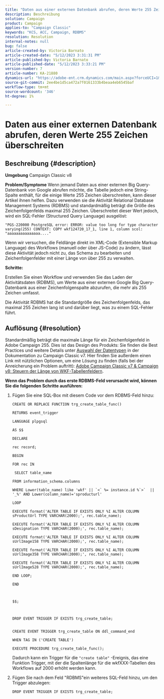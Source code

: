 ```yaml
---
title: "Daten aus einer externen Datenbank abrufen, deren Werte 255 Zeichen überschreiten"
description: Beschreibung
solution: Campaign
product: Campaign
applies-to: "Campaign Classic"
keywords: "KCS, ACC, Campaign, RDBMS"
resolution: Resolution
internal-notes: null
bug: false
article-created-by: Victoria Barnato
article-created-date: "5/12/2023 3:31:31 PM"
article-published-by: Victoria Barnato
article-published-date: "5/12/2023 3:33:21 PM"
version-number: 7
article-number: KA-21880
dynamics-url: "https://adobe-ent.crm.dynamics.com/main.aspx?forceUCI=1&pagetype=entityrecord&etn=knowledgearticle&id=45013b0b-daf0-ed11-8849-6045bd006ce9"
source-git-commit: 2ee4be1d5ca472a7f0161333b4beaa4eb6545baf
workflow-type: tm+mt
source-wordcount: '346'
ht-degree: 1%

---
```


# Daten aus einer externen Datenbank abrufen, deren Werte 255 Zeichen überschreiten

## Beschreibung {#description}


<b>Umgebung</b>
Campaign Classic v8

<b>Problem/Symptome</b>
Wenn jemand Daten aus einer externen Big Query-Datenbank von Google abrufen möchte, die Tabelle jedoch eine String-Spalte enthält, für die einige Werte 255 Zeichen überschreiten, kann dieser Artikel ihnen helfen. Dazu verwenden sie die Aktivität Relational Database Management Systems (RDBMS) und standardmäßig beträgt die Größe des Zeichenfolgenfelds maximal 255 Zeichen. Überschreitet dieser Wert jedoch, wird ein SQL-Fehler (Structured Query Language) ausgelöst:

`"PGS-220000 PostgreSQL error: ERROR: value too long for type character varying(255) CONTEXT: COPY wkf124720_17_1, line 1, column scol: "aaaaaaaaaaaaaaa...."`



Wenn wir versuchen, die Feldlänge direkt im XML-Code (Extensible Markup Language) des Workflows (manuell oder über JS-Code) zu ändern, lässt diese Aktivität jedoch nicht zu, das Schema zu bearbeiten und Zeichenfolgenfelder mit einer Länge von über 255 zu verwalten.



<b>Schritte:</b>

Erstellen Sie einen Workflow und verwenden Sie das Laden der Aktivitätsdaten (RDBMS), um Werte aus einer externen Google Big Query-Datenbank aus einer Zeichenfolgenspalte abzurufen, die mehr als 255 Zeichen umfasst.

Die Aktivität RDBMS hat die Standardgröße des Zeichenfolgenfelds, das maximal 255 Zeichen lang ist und darüber liegt, was zu einem SQL-Fehler führt.


## Auflösung {#resolution}


Standardmäßig beträgt die maximale Länge für ein Zeichenfolgenfeld in Adobe Campaign 255. Dies ist das Design des Produkts: Sie finden die Best Practices und weitere Details unter [Auswahl der Datentypen](https://experienceleague.adobe.com/docs/campaign-classic/using/configuring-campaign-classic/data-model/data-model-best-practices.html?lang=en#data-types) in der Dokumentation zu Campaign Classic v7. Hier finden Sie außerdem einen Link mit nützlichen Optionen, um eine Lösung zu finden (falls bei der Anreicherung ein Problem auftritt): [Adobe Campaign Classic v7 &amp; Campaign v8: Steuern der Länge von WKF-Tabellenfeldern](https://experienceleaguecommunities.adobe.com/t5/adobe-campaign-classic-questions/controlling-wkf-table-field-length/td-p/355506).

<b>Wenn das Problem durch das erste RDBMS-Feld verursacht wird, können Sie die folgenden Schritte ausführen:</b>



1. Fügen Sie eine SQL-Box mit diesem Code vor dem RDBMS-Feld hinzu:

   ```
   CREATE OR REPLACE FUNCTION trg_create_table_func()
   
   RETURNS event_trigger
   
   LANGUAGE plpgsql
   
   AS $$
   
   DECLARE
   
   rec record;
   
   BEGIN
   
   FOR rec IN
   
    SELECT table_name
   
   FROM information_schema.columns
   
   WHERE Lower(table_name) like 'wkf' || `<` %= instance.id %`>`  || '_%' AND Lower(column_name)='sproducturl'
   
   LOOP
   
   EXECUTE format('ALTER TABLE IF EXISTS ONLY %I ALTER COLUMN sProductUrl TYPE VARCHAR(2000);', rec.table_name);
   
   EXECUTE format('ALTER TABLE IF EXISTS ONLY %I ALTER COLUMN sDesignation TYPE VARCHAR(2000);', rec.table_name);
   
   EXECUTE format('ALTER TABLE IF EXISTS ONLY %I ALTER COLUMN sUrlImage158 TYPE VARCHAR(2000);', rec.table_name);
   
   EXECUTE format('ALTER TABLE IF EXISTS ONLY %I ALTER COLUMN sUrlImage358 TYPE VARCHAR(2000);', rec.table_name);
   
   EXECUTE format('ALTER TABLE IF EXISTS ONLY %I ALTER COLUMN sUrlImage528 TYPE VARCHAR(2000);', rec.table_name);
   
   END LOOP;
   
   END
   
   
   
   $$;
   
   
   
   DROP EVENT TRIGGER IF EXISTS trg_create_table;
   
   
   CREATE EVENT TRIGGER trg_create_table ON ddl_command_end
   
   WHEN TAG IN ('CREATE TABLE')
   
   EXECUTE PROCEDURE trg_create_table_func();
   ```






   Dadurch kann ein Trigger für die `"create table"` -Ereignis, das eine Funktion Trigger, mit der die Spaltenlänge für die wkfXXX-Tabellen des Workflows auf 2000 erhöht werden kann.
2. Fügen Sie nach dem Feld &quot;RDBMS&quot;ein weiteres SQL-Feld hinzu, um den Trigger abzulegen:

   `DROP EVENT TRIGGER IF EXISTS trg_create_table;`

